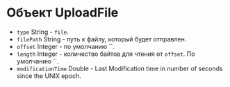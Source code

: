 # Объект UploadFile

* `type` String - `file`.
* `filePath` String - путь к файлу, который будет отправлен.
* `offset` Integer - по умолчанию ``.
* `length` Integer - количество байтов для чтения от `offset`. По умолчанию ``.
* `modificationTime` Double - Last Modification time in number of seconds since the UNIX epoch.